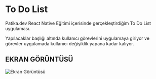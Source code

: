 
# To Do List

Patika.dev React Native Eğitimi içerisinde gerçekleştirdiğim To Do List uygulaması.

Yapılacaklar başlığı altında kullanıcı görevlerini uygulamaya giriyor ve görevler uygulamada kullanıcı değişiklik yapana kadar kalıyor. 

 ## EKRAN GÖRÜNTÜSÜ
  
 
![Ekran Görüntüsü](https://i.hizliresim.com/grj0rwd.jpg)

    